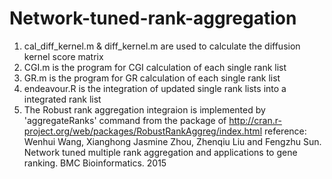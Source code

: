# Network-tuned-rank-aggregation
1. cal_diff_kernel.m & diff_kernel.m are used to calculate the diffusion kernel score matrix
2. CGI.m is the program for CGI calculation of each single rank list
3. GR.m is the program for GR calculation of each single rank list
4. endeavour.R is the integration of updated single rank lists into a integrated rank list
5. The Robust rank aggregation integraion is implemented by 'aggregateRanks' command  from the package of http://cran.r-project.org/web/packages/RobustRankAggreg/index.html
reference: Wenhui Wang, Xianghong Jasmine Zhou, Zhenqiu Liu and Fengzhu Sun. Network tuned multiple rank aggregation and applications to gene ranking. BMC Bioinformatics. 2015 
